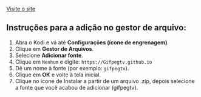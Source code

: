 [Visite o site](https://Gifpegtv.github.io/)

## Instruções para a adição no gestor de arquivo:

1. Abra o Kodi e vá até **Configurações (ícone de engrenagem)**.
2. Clique em **Gestor de Arquivos**.
3. Selecione **Adicionar fonte**.
4. Clique em `Nenhum` e digite: `https://Gifpegtv.github.io`
5. Dê um nome à fonte (por exemplo: `gifpegtv`).
6. Clique em **OK** e volte à tela inicial.
7. Clique no ícone de Instalar a partir de um arquivo .zip, depois selecione a fonte que você acabou de adicionar (gifpegtv).
